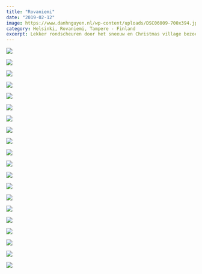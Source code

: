 ```yaml
---
title: "Rovaniemi"
date: "2019-02-12"
image: https://www.danhnguyen.nl/wp-content/uploads/DSC06009-700x394.jpg
category: Helsinki, Rovaniemi, Tampere - Finland
excerpt: Lekker rondscheuren door het sneeuw en Christmas village bezoeken...
---
```


![](/uploads/DSC05656-700x394.jpg)

![](/uploads/DSC05668-700x394.jpg)

![](/uploads/20190211_084739-700x394.jpg)

![](/uploads/20190211_090642-700x394.jpg)

![](/uploads/20190211_093002-700x394.jpg)

![](/uploads/20190211_093046-700x394.jpg)

![](/uploads/20190211_132817-700x394.jpg)

![](/uploads/20190211_132455-700x360.jpg)

![](/uploads/20190211_111511-700x394.jpg)

![](/uploads/20190211_132805-700x394.jpg)

![](/uploads/20190211_150127-700x394.jpg)

![](/uploads/20190211_191834-700x394.jpg)

![](/uploads/20190212_085836-700x394.jpg)

![](/uploads/20190212_134451-700x394.jpg)

![](/uploads/20190212_134455-700x394.jpg)

![](/uploads/DSC05798-700x394.jpg)

![](/uploads/DSC05831-700x394.jpg)

![](/uploads/DSC06019-700x394.jpg)

![](/uploads/DSC06025-700x394.jpg)

![](/uploads/DSC06009-700x394.jpg)
